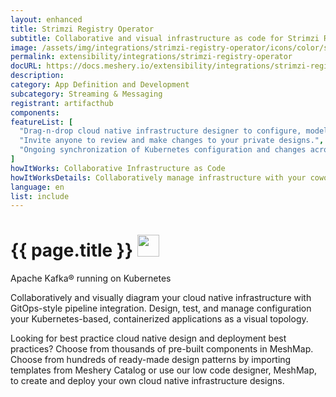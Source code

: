 ```yaml
---
layout: enhanced
title: Strimzi Registry Operator
subtitle: Collaborative and visual infrastructure as code for Strimzi Registry Operator
image: /assets/img/integrations/strimzi-registry-operator/icons/color/strimzi-registry-operator-color.svg
permalink: extensibility/integrations/strimzi-registry-operator
docURL: https://docs.meshery.io/extensibility/integrations/strimzi-registry-operator
description: 
category: App Definition and Development
subcategory: Streaming & Messaging
registrant: artifacthub
components: 
featureList: [
  "Drag-n-drop cloud native infrastructure designer to configure, model, and deploy your workloads.",
  "Invite anyone to review and make changes to your private designs.",
  "Ongoing synchronization of Kubernetes configuration and changes across any number of clusters."
]
howItWorks: Collaborative Infrastructure as Code
howItWorksDetails: Collaboratively manage infrastructure with your coworkers synchronously sharing the same designs.
language: en
list: include
---
```

<h1>{{ page.title }} <img src="{{ page.image }}" style="width: 35px; height: 35px;" /></h1>

<p>
Apache Kafka® running on Kubernetes
</p>
<p>
    Collaboratively and visually diagram your cloud native infrastructure with GitOps-style pipeline integration. Design, test, and manage configuration your Kubernetes-based, containerized applications as a visual topology.
</p>
<p>
    Looking for best practice cloud native design and deployment best practices? Choose from thousands of pre-built components in MeshMap. Choose from hundreds of ready-made design patterns by importing templates from Meshery Catalog or use our low code designer, MeshMap, to create and deploy your own cloud native infrastructure designs.
</p>

